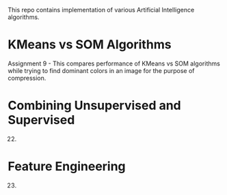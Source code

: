 This repo contains implementation of various Artificial Intelligence algorithms.

#  KMeans vs SOM Algorithms
Assignment 9 - This compares performance of KMeans vs SOM algorithms while trying to find dominant colors in an image for the purpose of compression.

# Combining Unsupervised and Supervised
22.

# Feature Engineering
23.

